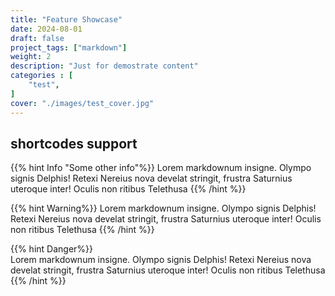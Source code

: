 ```yaml
---
title: "Feature Showcase"
date: 2024-08-01
draft: false
project_tags: ["markdown"]
weight: 2
description: "Just for demostrate content"
categories : [
    "test",
]
cover: "./images/test_cover.jpg"
---
```



## shortcodes support

{{% hint Info "Some other info"%}}
Lorem markdownum insigne. Olympo signis Delphis! Retexi Nereius nova develat
stringit, frustra Saturnius uteroque inter! Oculis non ritibus Telethusa
{{% /hint %}}

{{% hint Warning%}}
Lorem markdownum insigne. Olympo signis Delphis! Retexi Nereius nova develat
stringit, frustra Saturnius uteroque inter! Oculis non ritibus Telethusa
{{% /hint %}}

{{% hint Danger%}}  
Lorem markdownum insigne. Olympo signis Delphis! Retexi Nereius nova develat
stringit, frustra Saturnius uteroque inter! Oculis non ritibus Telethusa
{{% /hint %}}